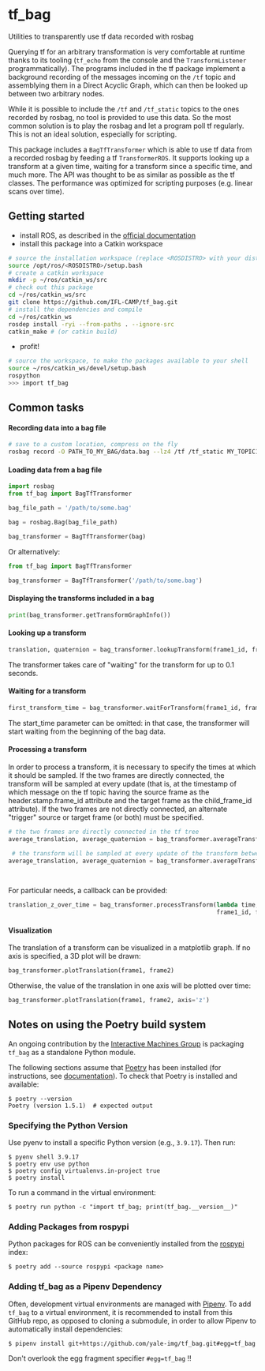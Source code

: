 # tf_bag


Utilities to transparently use tf data recorded with rosbag

Querying tf for an arbitrary transformation is very comfortable
at runtime thanks to its tooling (`tf_echo` from the console and
the `TransformListener` programmatically). The programs included in the
tf package implement a background recording of the messages incoming on
the `/tf` topic and assemblying them in a Direct Acyclic Graph, which
can then be looked up between two arbitrary nodes.

While it is possible to include the `/tf` and `/tf_static` topics to the 
ones recorded by rosbag, no tool is provided to use this data. So the 
most common solution is to play the rosbag and let a program poll tf regularly. 
This is not an ideal solution, especially for scripting.

This package includes a `BagTfTransformer` which is able to use tf data
from a recorded rosbag by feeding a tf `TransformerROS`.
It supports looking up a transform at a given time,
waiting for a transform since a specific time, and much more. The API was
thought to be as similar as possible as the tf classes. The performance
was optimized for scripting purposes (e.g. linear scans over time).

## Getting started
- install ROS, as described in the [official documentation](http://wiki.ros.org/ROS/Installation)
- install this package into a Catkin workspace
```bash
# source the installation workspace (replace <ROSDISTRO> with your distro, e.g. noetic)
source /opt/ros/<ROSDISTRO>/setup.bash
# create a catkin workspace
mkdir -p ~/ros/catkin_ws/src
# check out this package
cd ~/ros/catkin_ws/src
git clone https://github.com/IFL-CAMP/tf_bag.git
# install the dependencies and compile
cd ~/ros/catkin_ws
rosdep install -ryi --from-paths . --ignore-src
catkin_make # (or catkin build)
```
- profit!
```bash
# source the workspace, to make the packages available to your shell
source ~/ros/catkin_ws/devel/setup.bash
rospython
>>> import tf_bag
```

## Common tasks

#### Recording data into a bag file
```bash
# save to a custom location, compress on the fly
rosbag record -O PATH_TO_MY_BAG/data.bag --lz4 /tf /tf_static MY_TOPIC1 MY_TOPIC2 <...>
```

#### Loading data from a bag file
```python
import rosbag
from tf_bag import BagTfTransformer

bag_file_path = '/path/to/some.bag'

bag = rosbag.Bag(bag_file_path)

bag_transformer = BagTfTransformer(bag)
```

Or alternatively:

```python
from tf_bag import BagTfTransformer

bag_transformer = BagTfTransformer('/path/to/some.bag')
```

#### Displaying the transforms included in a bag
```python
print(bag_transformer.getTransformGraphInfo())
```

#### Looking up a transform
```python
translation, quaternion = bag_transformer.lookupTransform(frame1_id, frame2_id, time)
```

The transformer takes care of "waiting" for the transform for up to 0.1
seconds.

#### Waiting for a transform
```python
first_transform_time = bag_transformer.waitForTransform(frame1_id, frame2_id, start_time)
```

The start_time parameter can be omitted: in that case, the transformer will
start waiting from the beginning of the bag data.

#### Processing a transform

In order to process a transform, it is necessary to specify the times at
which it should be sampled. If the two frames are directly connected, the
transform will be sampled at every update (that is, at the timestamp of
which message on the tf topic having the source frame as the header.stamp.frame_id
attribute and the target frame as the child_frame_id attribute). If the
two frames are not directly connected, an alternate "trigger" source or target
frame (or both) must be specified.

```python
# the two frames are directly connected in the tf tree
average_translation, average_quaternion = bag_transformer.averageTransform(frame1_id, frame2_id)

 # the transform will be sampled at every update of the transform between frame1 and frame2
average_translation, average_quaternion = bag_transformer.averageTransform(frame3, frame6,
                                                                           trigger_orig_frame=frame1_id,
                                                                           trigger_dest_frame=frame2_id)
```

For particular needs, a callback can be provided:
```python
translation_z_over_time = bag_transformer.processTransform(lambda time, transform: transform[0][2], 
                                                           frame1_id, frame2_id, start_time)
```

#### Visualization

The translation of a transform can be visualized in a matplotlib graph.
If no axis is specified, a 3D plot will be drawn:
```python
bag_transformer.plotTranslation(frame1, frame2)
```

Otherwise, the value of the translation in one axis will be plotted over time:
```python
bag_transformer.plotTranslation(frame1, frame2, axis='z')
```


## Notes on using the Poetry build system

An ongoing contribution by the [Interactive Machines Group](https://interactive-machines.com/) is packaging `tf_bag` as a standalone Python module.

The following sections assume that [Poetry](https://python-poetry.org/) has been installed (for instructions, see [documentation](https://python-poetry.org/docs/#installation)).
To check that Poetry is installed and available:

```console
$ poetry --version
Poetry (version 1.5.1)  # expected output
```


### Specifying the Python Version

Use pyenv to install a specific Python version (e.g., `3.9.17`).
Then run:

```console
$ pyenv shell 3.9.17
$ poetry env use python
$ poetry config virtualenvs.in-project true
$ poetry install
```

To run a command in the virtual environment:

```console
$ poetry run python -c "import tf_bag; print(tf_bag.__version__)"
```


### Adding Packages from rospypi

Python packages for ROS can be conveniently installed from the [rospypi](https://github.com/rospypi/simple) index:

```console
$ poetry add --source rospypi <package name>
```


### Adding tf_bag as a Pipenv Dependency

Often, development virtual environments are managed with [Pipenv](https://pipenv.pypa.io/).
To add `tf_bag` to a virtual environment, it is recommended to install from this GitHub repo, as opposed to cloning a submodule, in order to allow Pipenv to automatically install dependencies:

```console
$ pipenv install git+https://github.com/yale-img/tf_bag.git#egg=tf_bag
```

Don't overlook the egg fragment specifier `#egg=tf_bag` !!